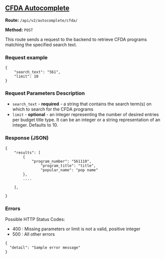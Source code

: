 ## [CFDA Autocomplete](#usaspending-api-documentation)
**Route:** `/api/v2/autocomplete/cfda/`

**Method:** `POST`

This route sends a request to the backend to retrieve CFDA programs matching the specified search text.

### Request example

```
{
    "search_text": "561",
    "limit": 10
}
```

### Request Parameters Description

* `search_text` - **required** - a string that contains the search term(s) on which to search for the CFDA programs
* `limit` - **optional** - an integer representing the number of desired entries per budget title type. It can be an integer or a string representation of an integer. Defaults to 10.

### Response (JSON)

```
{
    "results": [
        {
            "program_number": "561110",
                "program_title": "title",
                "popular_name": "pop name"
        },
        ....

    ],

}
```

### Errors
Possible HTTP Status Codes:
* 400 : Missing parameters or limit is not a valid, positive integer
* 500 : All other errors

```
{
  "detail": "Sample error message"
}
```
